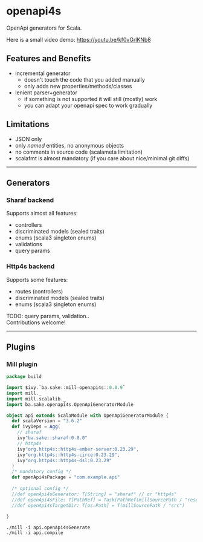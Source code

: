 # openapi4s

OpenApi generators for Scala.

Here is a small video demo: https://youtu.be/kf0vGrlKNb8

## Features and Benefits
- incremental generator
  - doesn't touch the code that you added manually
  - only adds new properties/methods/classes
- lenient parser+generator
  - if something is not supported it will still (mostly) work
  - you can adapt your openapi spec to work gradually

## Limitations
- JSON only
- only *named* entities, no anonymous objects
- no comments in source code (scalameta limitation)
- scalafmt is almost mandatory (if you care about nice/minimal git diffs)

---

## Generators

### Sharaf backend
Supports almost all features:
- controllers
- discriminated models (sealed traits)
- enums (scala3 singleton enums)
- validations
- query params

### Http4s backend
Supports some features:
- routes (controllers)
- discriminated models (sealed traits)
- enums (scala3 singleton enums)

TODO: query params, validation..  
Contributions welcome!

---

## Plugins

### Mill plugin

```scala
package build

import $ivy.`ba.sake::mill-openapi4s::0.0.9`
import mill._
import mill.scalalib._
import ba.sake.openapi4s.OpenApiGeneratorModule

object api extends ScalaModule with OpenApiGeneratorModule {
  def scalaVersion = "3.6.2"
  def ivyDeps = Agg(
    // sharaf
    ivy"ba.sake::sharaf:0.8.0"
    // http4s
    ivy"org.http4s::http4s-ember-server:0.23.29",
    ivy"org.http4s::http4s-circe:0.23.29",
    ivy"org.http4s::http4s-dsl:0.23.29"
  )
  /* mandatory config */
  def openApi4sPackage = "com.example.api"
  
  /* optional config */
  //def openApi4sGenerator: T[String] = "sharaf" // or "http4s"
  //def openApi4sFile: T[PathRef] = Task(PathRef(millSourcePath / "resources" / "openapi.json"))
  //def openApi4sTargetDir: T[os.Path] = T(millSourcePath / "src")
  
}
```

```shell
./mill -i api.openApi4sGenerate
./mill -i api.compile
```

